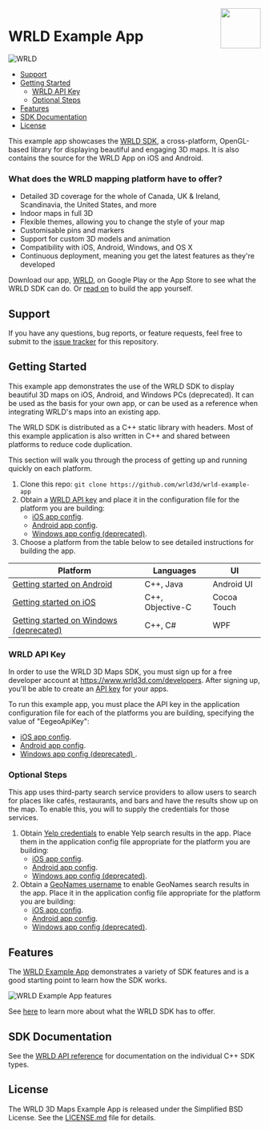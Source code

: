 <a href="http://www.wrld3d.com/">
    <img src="http://cdn2.eegeo.com/wp-content/uploads/2017/04/WRLD_Blue.png"  align="right" height="80px" />
</a>

# WRLD Example App

![WRLD](http://cdn2.eegeo.com/wp-content/uploads/2017/04/screenselection01.png)

* [Support](#support)
* [Getting Started](#getting-started)
    * [WRLD API Key](#wrld-api-key)
    * [Optional Steps](#optional-steps)
* [Features](#features)
* [SDK Documentation](#sdk-documentation)
* [License](#support)

This example app showcases the [WRLD SDK](http://www.wrld3d.com/), a cross-platform, OpenGL-based library for displaying beautiful and engaging 3D maps. It is also contains the source for the WRLD App on iOS and Android.

### What does the WRLD mapping platform have to offer?

* Detailed 3D coverage for the whole of Canada, UK & Ireland, Scandinavia, the United States, and more
* Indoor maps in full 3D
* Flexible themes, allowing you to change the style of your map
* Customisable pins and markers
* Support for custom 3D models and animation
* Compatibility with iOS, Android, Windows, and OS X
* Continuous deployment, meaning you get the latest features as they're developed

Download our app, [WRLD](https://www.wrld3d.com/3d-maps/wrld-mobile-app ), on Google Play or the App Store to see what the WRLD SDK can do. Or [read on](#getting-started) to build the app yourself.

## Support

If you have any questions, bug reports, or feature requests, feel free to submit to the [issue tracker](https://github.com/wrld3d/wrld-example-app/issues) for this repository.

## Getting Started

This example app demonstrates the use of the WRLD SDK to display beautiful 3D maps on iOS, Android, and Windows PCs (deprecated). It can be used as the basis for your own app, or can be used as a reference when integrating WRLD's maps into an existing app.

The WRLD SDK is distributed as a C++ static library with headers. Most of this example application is also written in C++ and shared between platforms to reduce code duplication.

This section will walk you through the process of getting up and running quickly on each platform.

1.  Clone this repo: `git clone https://github.com/wrld3d/wrld-example-app`
2.  Obtain a [WRLD API key](https://accounts.wrld3d.com/users/edit#apikeys) and place it in the configuration file for the platform you are building:
    * [iOS app config](https://github.com/wrld3d/wrld-example-app/blob/master/ios/Resources/ApplicationConfigs/standard_config.json#L3).
    * [Android app config](https://github.com/wrld3d/wrld-example-app/blob/master/android/assets/ApplicationConfigs/standard_config.json#L3).
    * [Windows app config (deprecated)](https://github.com/wrld3d/wrld-example-app/blob/master/windows/Resources/ApplicationConfigs/standard_config.json#L3).
3.  Choose a platform from the table below to see detailed instructions for building the app.

Platform                                                   | Languages         | UI 
-----------------------------------------------------------|-------------------|-------------
[Getting started on Android](/android#readme)              | C++, Java         | Android UI
[Getting started on iOS](/ios#readme)                      | C++, Objective-C  | Cocoa Touch
[Getting started on Windows (deprecated)](/windows#readme) | C++, C#           | WPF

### WRLD API Key 

In order to use the WRLD 3D Maps SDK, you must sign up for a free developer account at https://www.wrld3d.com/developers. After signing up, you'll be able to create an [API key](https://accounts.wrld3d.com/users/edit#apikeys) for your apps. 

To run this example app, you must place the API key in the application configuration file for each of the platforms you are building, specifying the value of "EegeoApiKey":
* [iOS app config](https://github.com/wrld3d/wrld-example-app/blob/master/ios/Resources/ApplicationConfigs/standard_config.json#L3).
* [Android app config](https://github.com/wrld3d/wrld-example-app/blob/master/android/assets/ApplicationConfigs/standard_config.json#L3).
* [Windows app config (deprecated) ](https://github.com/wrld/wrld-example-app/blob/master/windows/Resources/ApplicationConfigs/standard_config.json#L3).

### Optional Steps

This app uses third-party search service providers to allow users to search for places like caf&eacute;s, restaurants, and bars and have the results show up on the map. To enable this, you will to supply the credentials for those services.

1.  Obtain [Yelp credentials](https://www.yelp.com/developers) to enable Yelp search results in the app. Place them in the application config file appropriate for the platform you are building:
    * [iOS app config](https://github.com/wrld3d/wrld-example-app/blob/master/ios/Resources/ApplicationConfigs/standard_config.json#L18-L21).
    * [Android app config](https://github.com/wrld3d/wrld-example-app/blob/master/android/assets/ApplicationConfigs/standard_config.json#L18-L21).
    * [Windows app config (deprecated)](https://github.com/wrld3d/wrld-example-app/blob/master/windows/Resources/ApplicationConfigs/standard_config.json#L18-L21).
2.  Obtain a [GeoNames username](http://www.geonames.org/login) to enable GeoNames search results in the app. Place it in the application config file appropriate for the platform you are building:
    * [iOS app config](https://github.com/wrld3d/wrld-example-app/blob/master/ios/Resources/ApplicationConfigs/standard_config.json#L22).
    * [Android app config](https://github.com/wrld3d/wrld-example-app/blob/master/android/assets/ApplicationConfigs/standard_config.json#L22).
    * [Windows app config (deprecated)](https://github.com/wrld3d/wrld-example-app/blob/master/windows/Resources/ApplicationConfigs/standard_config.json#L22).

## Features

The [WRLD Example App](https://github.com/wrld3d/wrld-example-app) demonstrates a variety of SDK features and is a good starting point to learn how the SDK works.

![WRLD Example App features](http://cdn2.eegeo.com/wp-content/uploads/2017/04/FeatureExamples.jpg)

See [here](https://www.wrld3d.com/3d-maps/) to learn more about what the WRLD SDK has to offer.

## SDK Documentation

See the [WRLD API reference](http://cdn1.wrld3d.com/docs/mobile-sdk/namespaces.html) for documentation on the individual C++ SDK types.

## License

The WRLD 3D Maps Example App is released under the Simplified BSD License. See the [LICENSE.md](https://github.com/wrld3d/wrld-example-app/blob/master/LICENSE.md) file for details.
